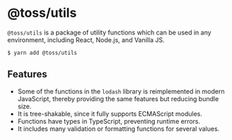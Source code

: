 # @toss/utils

`@toss/utils` is a package of utility functions which can be used in any environment, including React, Node.js, and Vanilla JS.

```shell
$ yarn add @toss/utils
```

## Features

- Some of the functions in the `lodash` library is reimplemented in modern JavaScript, thereby providing the same features but reducing bundle size.
- It is tree-shakable, since it fully supports ECMAScript modules.
- Functions have types in TypeScript, preventing runtime errors.
- It includes many validation or formatting functions for several values.
